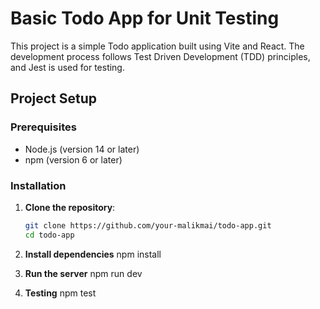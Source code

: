 # Basic Todo App for Unit Testing
This project is a simple Todo application built using Vite and React. The development process follows Test Driven Development (TDD) principles, and Jest is used for testing.

## Project Setup

### Prerequisites

- Node.js (version 14 or later)
- npm (version 6 or later)

### Installation

1. **Clone the repository**:
   ```sh
   git clone https://github.com/your-malikmai/todo-app.git
   cd todo-app

2. **Install dependencies**
    npm install

3. **Run the server**
    npm run dev

4. **Testing**
    npm test

